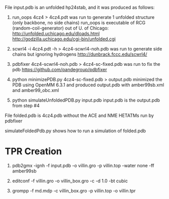 File input.pdb is an unfolded hp24stab, and it was produced as follows:

1) run_oops 4cz4 > 4cz4.pdt
was run to generate 1 unfolded structure (only backbone, no side chains)
run_oops is executable of RCG (random-coil-generator) out of U. of Chicago:
http://unfolded.uchicago.edu/dloads.html
http://godzilla.uchicago.edu/cgi-bin/unfolded.cgi

2) scwrl4 -i 4cz4.pdt -h > 4cz4-scwrl4-noh.pdb
was run to generate side chains but ignoring hydrogens
http://dunbrack.fccc.edu/scwrl4/

3) pdbfixer 4cz4-scwrl4-noh.pdb > 4cz4-sc-fixed.pdb
was run to fix the pdb
https://github.com/pandegroup/pdbfixer

4) python minimizePDB.py 4cz4-sc-fixed.pdb > output.pdb
minimized the PDB using OpenMM 6.3.1 and produced output.pdb
with amber99sb.xml and amber99_obc.xml

5) python simulateUnfoldedPDB.py input.pdb
input.pdb is the output.pdb from step #4


File folded.pdb is 4cz4.pdb without the ACE and NME HETATMs 
run by pdbfixer

simulateFoldedPdb.py shows how to run a simulation of folded.pdb

# TPR Creation
1) pdb2gmx -ignh -f input.pdb -o villin.gro -p villin.top -water none -ff amber99sb

2) editconf -f villin.gro -o villin_box.gro -c -d 1.0 -bt cubic

3) grompp -f md.mdp -c villin_box.gro -p villin.top -o villin.tpr
